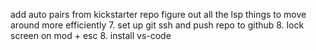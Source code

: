 add auto pairs from kickstarter repo
figure out all the lsp things to move around more efficiently
7. set up git ssh and push repo to github
8. lock screen on mod + esc
8. install vs-code 

